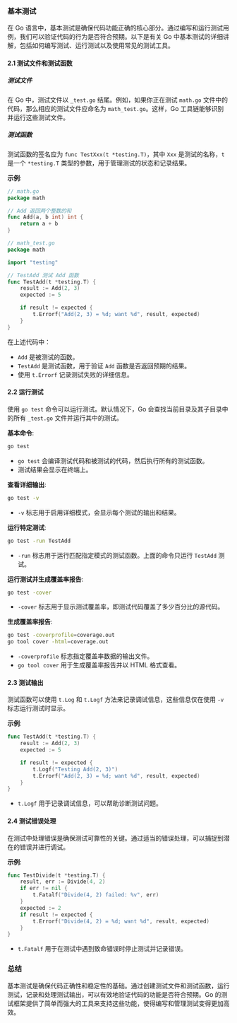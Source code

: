 ### 基本测试

在 Go 语言中，基本测试是确保代码功能正确的核心部分。通过编写和运行测试用例，我们可以验证代码的行为是否符合预期。以下是有关 Go 中基本测试的详细讲解，包括如何编写测试、运行测试以及使用常见的测试工具。

#### 2.1 测试文件和测试函数

##### 测试文件

在 Go 中，测试文件以 `_test.go` 结尾。例如，如果你正在测试 `math.go` 文件中的代码，那么相应的测试文件应命名为 `math_test.go`。这样，Go 工具链能够识别并运行这些测试文件。

##### 测试函数

测试函数的签名应为 `func TestXxx(t *testing.T)`，其中 `Xxx` 是测试的名称，`t` 是一个 `*testing.T` 类型的参数，用于管理测试的状态和记录结果。

**示例**:
```go
// math.go
package math

// Add 返回两个整数的和
func Add(a, b int) int {
    return a + b
}

// math_test.go
package math

import "testing"

// TestAdd 测试 Add 函数
func TestAdd(t *testing.T) {
    result := Add(2, 3)
    expected := 5

    if result != expected {
        t.Errorf("Add(2, 3) = %d; want %d", result, expected)
    }
}
```

在上述代码中：
- `Add` 是被测试的函数。
- `TestAdd` 是测试函数，用于验证 `Add` 函数是否返回预期的结果。
- 使用 `t.Errorf` 记录测试失败的详细信息。

#### 2.2 运行测试

使用 `go test` 命令可以运行测试。默认情况下，Go 会查找当前目录及其子目录中的所有 `_test.go` 文件并运行其中的测试。

**基本命令**:
```sh
go test
```

- `go test` 会编译测试代码和被测试的代码，然后执行所有的测试函数。
- 测试结果会显示在终端上。

**查看详细输出**:
```sh
go test -v
```

- `-v` 标志用于启用详细模式，会显示每个测试的输出和结果。

**运行特定测试**:
```sh
go test -run TestAdd
```

- `-run` 标志用于运行匹配指定模式的测试函数。上面的命令只运行 `TestAdd` 测试。

**运行测试并生成覆盖率报告**:
```sh
go test -cover
```

- `-cover` 标志用于显示测试覆盖率，即测试代码覆盖了多少百分比的源代码。

**生成覆盖率报告**:
```sh
go test -coverprofile=coverage.out
go tool cover -html=coverage.out
```

- `-coverprofile` 标志指定覆盖率数据的输出文件。
- `go tool cover` 用于生成覆盖率报告并以 HTML 格式查看。

#### 2.3 测试输出

测试函数可以使用 `t.Log` 和 `t.Logf` 方法来记录调试信息，这些信息仅在使用 `-v` 标志运行测试时显示。

**示例**:
```go
func TestAdd(t *testing.T) {
    result := Add(2, 3)
    expected := 5

    if result != expected {
        t.Logf("Testing Add(2, 3)")
        t.Errorf("Add(2, 3) = %d; want %d", result, expected)
    }
}
```

- `t.Logf` 用于记录调试信息，可以帮助诊断测试问题。

#### 2.4 测试错误处理

在测试中处理错误是确保测试可靠性的关键。通过适当的错误处理，可以捕捉到潜在的错误并进行调试。

**示例**:
```go
func TestDivide(t *testing.T) {
    result, err := Divide(4, 2)
    if err != nil {
        t.Fatalf("Divide(4, 2) failed: %v", err)
    }
    expected := 2
    if result != expected {
        t.Errorf("Divide(4, 2) = %d; want %d", result, expected)
    }
}
```

- `t.Fatalf` 用于在测试中遇到致命错误时停止测试并记录错误。

### 总结

基本测试是确保代码正确性和稳定性的基础。通过创建测试文件和测试函数，运行测试，记录和处理测试输出，可以有效地验证代码的功能是否符合预期。Go 的测试框架提供了简单而强大的工具来支持这些功能，使得编写和管理测试变得更加高效。